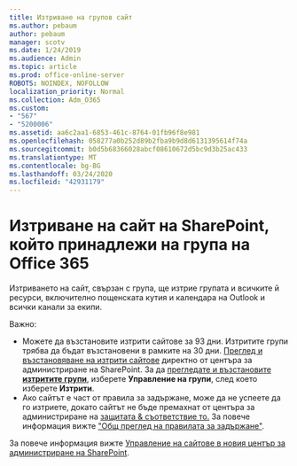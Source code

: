 ```yaml
---
title: Изтриване на групов сайт
ms.author: pebaum
author: pebaum
manager: scotv
ms.date: 1/24/2019
ms.audience: Admin
ms.topic: article
ms.prod: office-online-server
ROBOTS: NOINDEX, NOFOLLOW
localization_priority: Normal
ms.collection: Adm_O365
ms.custom:
- "567"
- "5200006"
ms.assetid: aa6c2aa1-6853-461c-8764-01fb96f8e981
ms.openlocfilehash: 058277a0b252d89b2fba9b9d8d6131395614f74a
ms.sourcegitcommit: b0d5b68366028abcf08610672d5bc9d3b25ac433
ms.translationtype: MT
ms.contentlocale: bg-BG
ms.lasthandoff: 03/24/2020
ms.locfileid: "42931179"
---
```

# <a name="delete-a-sharepoint-site-that-belongs-to-an-office-365-group"></a>Изтриване на сайт на SharePoint, който принадлежи на група на Office 365

Изтриването на сайт, свързан с група, ще изтрие групата и всичките й ресурси, включително пощенската кутия и календара на Outlook и всички канали за екипи.
  
Важно:

- Можете да възстановите изтрити сайтове за 93 дни. Изтритите групи трябва да бъдат възстановени в рамките на 30 дни. [Преглед и възстановяване на изтрити сайтове](https://admin.microsoft.com/sharepoint?page=recyclebin&modern=true) директно от центъра за администриране на SharePoint. За да [прегледате и възстановите **изтритите групи**](https://outlook.office.com/people/group/deleted), изберете **Управление на групи**, след което изберете **Изтрити**.
- Ако сайтът е част от правила за задържане, може да не успеете да го изтриете, докато сайтът не бъде премахнат от центъра за администриране на [защитата & съответствие то.](https://protection.office.com/?rfr=AdminCenter#/retention) За повече информация вижте ["Общ преглед на правилата за задържане"](https://docs.microsoft.com/office365/securitycompliance/retention-policies#content-in-onedrive-accounts-and-sharepoint-sites).
  
За повече информация вижте [Управление на сайтове в новия център за администриране на SharePoint](https://docs.microsoft.com/sharepoint/manage-sites-in-new-admin-center).
